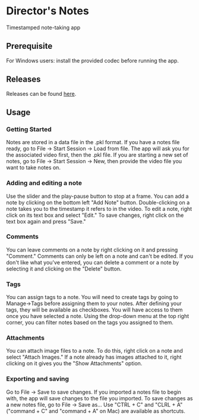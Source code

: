 # Director's Notes
Timestamped note-taking app
## Prerequisite
For Windows users: install the provided codec before running the app.
## Releases
Releases can be found [here](https://github.com/JackyKLai/directors-notes/releases).
## Usage
### Getting Started
Notes are stored in a data file in the .pkl format. If you have a notes file ready, go to File -> Start Session -> Load from file. The app will ask you for the associated video first, then the .pkl file.
If you are starting a new set of notes, go to File -> Start Session -> New, then provide the video file you want to take notes on.
### Adding and editing a note
Use the slider and the play-pause button to stop at a frame. You can add a note by clicking on the bottom left "Add Note" button. Double-clicking on a note takes you to the timestamp it refers to in the video. To edit a note, right click on its text box and select "Edit." To save changes, right click on the text box again and press "Save."
### Comments
You can leave comments on a note by right clicking on it and pressing "Comment." Comments can only be left on a note and can't be edited. If you don't like what you've entered, you can delete a comment or a note by selecting it and clicking on the "Delete" button.
### Tags
You can assign tags to a note. You will need to create tags by going to Manage->Tags before assigning them to your notes.
After defining your tags, they will be available as checkboxes. You will have access to them once you have selected a note.
Using the drop-down menu at the top right corner, you can filter notes based on the tags you assigned to them.
### Attachments
You can attach image files to a note. To do this, right click on a note and select "Attach Images." If a note already has images attached to it, right clicking on it gives you the "Show Attachments" option.
### Exporting and saving
Go to File -> Save to save changes. If you imported a notes file to begin with, the app will save changes to the file you imported. To save changes as a new notes file, go to File -> Save as...
Use "CTRL + C" and "CLRL + A" ("command + C" and "command + A" on Mac) are available as shortcuts.
